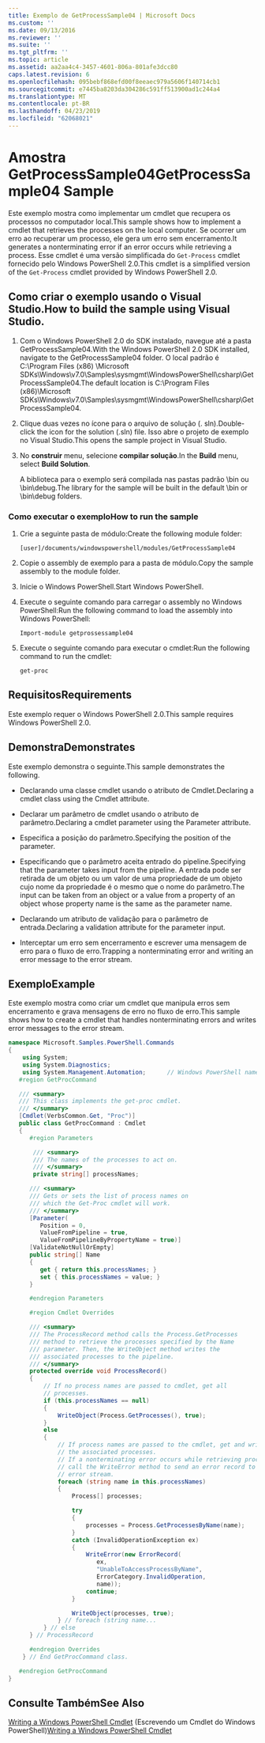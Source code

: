 ```yaml
---
title: Exemplo de GetProcessSample04 | Microsoft Docs
ms.custom: ''
ms.date: 09/13/2016
ms.reviewer: ''
ms.suite: ''
ms.tgt_pltfrm: ''
ms.topic: article
ms.assetid: aa2aa4c4-3457-4601-806a-801afe3dcc80
caps.latest.revision: 6
ms.openlocfilehash: 095bebf868efd00f8eeaec979a5606f140714cb1
ms.sourcegitcommit: e7445ba8203da304286c591ff513900ad1c244a4
ms.translationtype: MT
ms.contentlocale: pt-BR
ms.lasthandoff: 04/23/2019
ms.locfileid: "62068021"
---
```

# <a name="getprocesssample04-sample"></a><span data-ttu-id="da124-102">Amostra GetProcessSample04</span><span class="sxs-lookup"><span data-stu-id="da124-102">GetProcessSample04 Sample</span></span>

<span data-ttu-id="da124-103">Este exemplo mostra como implementar um cmdlet que recupera os processos no computador local.</span><span class="sxs-lookup"><span data-stu-id="da124-103">This sample shows how to implement a cmdlet that retrieves the processes on the local computer.</span></span> <span data-ttu-id="da124-104">Se ocorrer um erro ao recuperar um processo, ele gera um erro sem encerramento.</span><span class="sxs-lookup"><span data-stu-id="da124-104">It generates a nonterminating error if an error occurs while retrieving a process.</span></span> <span data-ttu-id="da124-105">Esse cmdlet é uma versão simplificada do `Get-Process` cmdlet fornecido pelo Windows PowerShell 2.0.</span><span class="sxs-lookup"><span data-stu-id="da124-105">This cmdlet is a simplified version of the `Get-Process` cmdlet provided by Windows PowerShell 2.0.</span></span>

## <a name="how-to-build-the-sample-using-visual-studio"></a><span data-ttu-id="da124-106">Como criar o exemplo usando o Visual Studio.</span><span class="sxs-lookup"><span data-stu-id="da124-106">How to build the sample using Visual Studio.</span></span>

1. <span data-ttu-id="da124-107">Com o Windows PowerShell 2.0 do SDK instalado, navegue até a pasta GetProcessSample04.</span><span class="sxs-lookup"><span data-stu-id="da124-107">With the Windows PowerShell 2.0 SDK installed, navigate to the GetProcessSample04 folder.</span></span> <span data-ttu-id="da124-108">O local padrão é C:\Program Files (x86) \Microsoft SDKs\Windows\v7.0\Samples\sysmgmt\WindowsPowerShell\csharp\GetProcessSample04.</span><span class="sxs-lookup"><span data-stu-id="da124-108">The default location is C:\Program Files (x86)\Microsoft SDKs\Windows\v7.0\Samples\sysmgmt\WindowsPowerShell\csharp\GetProcessSample04.</span></span>

2. <span data-ttu-id="da124-109">Clique duas vezes no ícone para o arquivo de solução (. sln).</span><span class="sxs-lookup"><span data-stu-id="da124-109">Double-click the icon for the solution (.sln) file.</span></span> <span data-ttu-id="da124-110">Isso abre o projeto de exemplo no Visual Studio.</span><span class="sxs-lookup"><span data-stu-id="da124-110">This opens the sample project in Visual Studio.</span></span>

3. <span data-ttu-id="da124-111">No **construir** menu, selecione **compilar solução**.</span><span class="sxs-lookup"><span data-stu-id="da124-111">In the **Build** menu, select **Build Solution**.</span></span>

    <span data-ttu-id="da124-112">A biblioteca para o exemplo será compilada nas pastas padrão \bin ou \bin\debug.</span><span class="sxs-lookup"><span data-stu-id="da124-112">The library for the sample will be built in the default \bin or \bin\debug folders.</span></span>

### <a name="how-to-run-the-sample"></a><span data-ttu-id="da124-113">Como executar o exemplo</span><span class="sxs-lookup"><span data-stu-id="da124-113">How to run the sample</span></span>

1. <span data-ttu-id="da124-114">Crie a seguinte pasta de módulo:</span><span class="sxs-lookup"><span data-stu-id="da124-114">Create the following module folder:</span></span>

    `[user]/documents/windowspowershell/modules/GetProcessSample04`

2. <span data-ttu-id="da124-115">Copie o assembly de exemplo para a pasta de módulo.</span><span class="sxs-lookup"><span data-stu-id="da124-115">Copy the sample assembly to the module folder.</span></span>

3. <span data-ttu-id="da124-116">Inicie o Windows PowerShell.</span><span class="sxs-lookup"><span data-stu-id="da124-116">Start Windows PowerShell.</span></span>

4. <span data-ttu-id="da124-117">Execute o seguinte comando para carregar o assembly no Windows PowerShell:</span><span class="sxs-lookup"><span data-stu-id="da124-117">Run the following command to load the assembly into Windows PowerShell:</span></span>

    `Import-module getprossessample04`

5. <span data-ttu-id="da124-118">Execute o seguinte comando para executar o cmdlet:</span><span class="sxs-lookup"><span data-stu-id="da124-118">Run the following command to run the cmdlet:</span></span>

    `get-proc`

## <a name="requirements"></a><span data-ttu-id="da124-119">Requisitos</span><span class="sxs-lookup"><span data-stu-id="da124-119">Requirements</span></span>

<span data-ttu-id="da124-120">Este exemplo requer o Windows PowerShell 2.0.</span><span class="sxs-lookup"><span data-stu-id="da124-120">This sample requires Windows PowerShell 2.0.</span></span>

## <a name="demonstrates"></a><span data-ttu-id="da124-121">Demonstra</span><span class="sxs-lookup"><span data-stu-id="da124-121">Demonstrates</span></span>

<span data-ttu-id="da124-122">Este exemplo demonstra o seguinte.</span><span class="sxs-lookup"><span data-stu-id="da124-122">This sample demonstrates the following.</span></span>

- <span data-ttu-id="da124-123">Declarando uma classe cmdlet usando o atributo de Cmdlet.</span><span class="sxs-lookup"><span data-stu-id="da124-123">Declaring a cmdlet class using the Cmdlet attribute.</span></span>

- <span data-ttu-id="da124-124">Declarar um parâmetro de cmdlet usando o atributo de parâmetro.</span><span class="sxs-lookup"><span data-stu-id="da124-124">Declaring a cmdlet parameter using the Parameter attribute.</span></span>

- <span data-ttu-id="da124-125">Especifica a posição do parâmetro.</span><span class="sxs-lookup"><span data-stu-id="da124-125">Specifying the position of the parameter.</span></span>

- <span data-ttu-id="da124-126">Especificando que o parâmetro aceita entrado do pipeline.</span><span class="sxs-lookup"><span data-stu-id="da124-126">Specifying that the parameter takes input from the pipeline.</span></span> <span data-ttu-id="da124-127">A entrada pode ser retirada de um objeto ou um valor de uma propriedade de um objeto cujo nome da propriedade é o mesmo que o nome do parâmetro.</span><span class="sxs-lookup"><span data-stu-id="da124-127">The input can be taken from an object or a value from a property of an object whose property name is the same as the parameter name.</span></span>

- <span data-ttu-id="da124-128">Declarando um atributo de validação para o parâmetro de entrada.</span><span class="sxs-lookup"><span data-stu-id="da124-128">Declaring a validation attribute for the parameter input.</span></span>

- <span data-ttu-id="da124-129">Interceptar um erro sem encerramento e escrever uma mensagem de erro para o fluxo de erro.</span><span class="sxs-lookup"><span data-stu-id="da124-129">Trapping a nonterminating error and writing an error message to the error stream.</span></span>

## <a name="example"></a><span data-ttu-id="da124-130">Exemplo</span><span class="sxs-lookup"><span data-stu-id="da124-130">Example</span></span>

<span data-ttu-id="da124-131">Este exemplo mostra como criar um cmdlet que manipula erros sem encerramento e grava mensagens de erro no fluxo de erro.</span><span class="sxs-lookup"><span data-stu-id="da124-131">This sample shows how to create a cmdlet that handles nonterminating errors and writes error messages to the error stream.</span></span>

```csharp
namespace Microsoft.Samples.PowerShell.Commands
{
    using System;
    using System.Diagnostics;
    using System.Management.Automation;      // Windows PowerShell namespace.
   #region GetProcCommand

   /// <summary>
   /// This class implements the get-proc cmdlet.
   /// </summary>
   [Cmdlet(VerbsCommon.Get, "Proc")]
   public class GetProcCommand : Cmdlet
   {
      #region Parameters

       /// <summary>
       /// The names of the processes to act on.
       /// </summary>
       private string[] processNames;

      /// <summary>
      /// Gets or sets the list of process names on
      /// which the Get-Proc cmdlet will work.
      /// </summary>
      [Parameter(
         Position = 0,
         ValueFromPipeline = true,
         ValueFromPipelineByPropertyName = true)]
      [ValidateNotNullOrEmpty]
      public string[] Name
      {
         get { return this.processNames; }
         set { this.processNames = value; }
      }

      #endregion Parameters

      #region Cmdlet Overrides

      /// <summary>
      /// The ProcessRecord method calls the Process.GetProcesses
      /// method to retrieve the processes specified by the Name
      /// parameter. Then, the WriteObject method writes the
      /// associated processes to the pipeline.
      /// </summary>
      protected override void ProcessRecord()
      {
          // If no process names are passed to cmdlet, get all
          // processes.
          if (this.processNames == null)
          {
              WriteObject(Process.GetProcesses(), true);
          }
          else
          {
              // If process names are passed to the cmdlet, get and write
              // the associated processes.
              // If a nonterminating error occurs while retrieving processes,
              // call the WriteError method to send an error record to the
              // error stream.
              foreach (string name in this.processNames)
              {
                  Process[] processes;

                  try
                  {
                      processes = Process.GetProcessesByName(name);
                  }
                  catch (InvalidOperationException ex)
                  {
                      WriteError(new ErrorRecord(
                         ex,
                         "UnableToAccessProcessByName",
                         ErrorCategory.InvalidOperation,
                         name));
                      continue;
                  }

                  WriteObject(processes, true);
              } // foreach (string name...
          } // else
      } // ProcessRecord

      #endregion Overrides
    } // End GetProcCommand class.

   #endregion GetProcCommand
}
```

## <a name="see-also"></a><span data-ttu-id="da124-132">Consulte Também</span><span class="sxs-lookup"><span data-stu-id="da124-132">See Also</span></span>

<span data-ttu-id="da124-133">[Writing a Windows PowerShell Cmdlet](./writing-a-windows-powershell-cmdlet.md) (Escrevendo um Cmdlet do Windows PowerShell)</span><span class="sxs-lookup"><span data-stu-id="da124-133">[Writing a Windows PowerShell Cmdlet](./writing-a-windows-powershell-cmdlet.md)</span></span>
